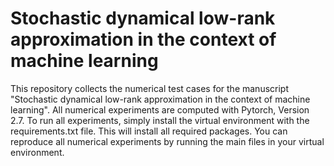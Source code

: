 # Stochastic dynamical low-rank approximation in the context of machine learning

This repository collects the numerical test cases for the manuscript "Stochastic dynamical low-rank approximation in the context of machine learning". All numerical experiments are computed with Pytorch, Version 2.7. To run all experiments, simply install the virtual environment with the requirements.txt file. This will install all required packages. You can reproduce all numerical experiments by running the main files in your virtual environment.
